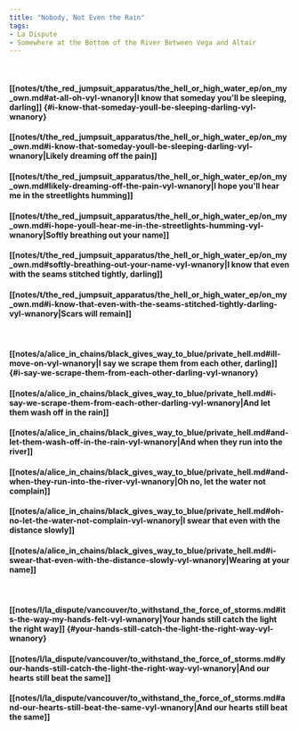 ```yaml
---
title: "Nobody, Not Even the Rain"
tags:
- La Dispute
- Somewhere at the Bottom of the River Between Vega and Altair
---
```

&nbsp;
#### [[notes/t/the_red_jumpsuit_apparatus/the_hell_or_high_water_ep/on_my_own.md#at-all-oh-vyl-wnanory|I know that someday you'll be sleeping, darling]] {#i-know-that-someday-youll-be-sleeping-darling-vyl-wnanory}
#### [[notes/t/the_red_jumpsuit_apparatus/the_hell_or_high_water_ep/on_my_own.md#i-know-that-someday-youll-be-sleeping-darling-vyl-wnanory|Likely dreaming off the pain]]
#### [[notes/t/the_red_jumpsuit_apparatus/the_hell_or_high_water_ep/on_my_own.md#likely-dreaming-off-the-pain-vyl-wnanory|I hope you'll hear me in the streetlights humming]]
#### [[notes/t/the_red_jumpsuit_apparatus/the_hell_or_high_water_ep/on_my_own.md#i-hope-youll-hear-me-in-the-streetlights-humming-vyl-wnanory|Softly breathing out your name]]
#### [[notes/t/the_red_jumpsuit_apparatus/the_hell_or_high_water_ep/on_my_own.md#softly-breathing-out-your-name-vyl-wnanory|I know that even with the seams stitched tightly, darling]]
#### [[notes/t/the_red_jumpsuit_apparatus/the_hell_or_high_water_ep/on_my_own.md#i-know-that-even-with-the-seams-stitched-tightly-darling-vyl-wnanory|Scars will remain]]
&nbsp;
#### [[notes/a/alice_in_chains/black_gives_way_to_blue/private_hell.md#ill-move-on-vyl-wnanory|I say we scrape them from each other, darling]] {#i-say-we-scrape-them-from-each-other-darling-vyl-wnanory}
#### [[notes/a/alice_in_chains/black_gives_way_to_blue/private_hell.md#i-say-we-scrape-them-from-each-other-darling-vyl-wnanory|And let them wash off in the rain]]
#### [[notes/a/alice_in_chains/black_gives_way_to_blue/private_hell.md#and-let-them-wash-off-in-the-rain-vyl-wnanory|And when they run into the river]]
#### [[notes/a/alice_in_chains/black_gives_way_to_blue/private_hell.md#and-when-they-run-into-the-river-vyl-wnanory|Oh no, let the water not complain]]
#### [[notes/a/alice_in_chains/black_gives_way_to_blue/private_hell.md#oh-no-let-the-water-not-complain-vyl-wnanory|I swear that even with the distance slowly]]
#### [[notes/a/alice_in_chains/black_gives_way_to_blue/private_hell.md#i-swear-that-even-with-the-distance-slowly-vyl-wnanory|Wearing at your name]]
&nbsp;
#### [[notes/l/la_dispute/vancouver/to_withstand_the_force_of_storms.md#its-the-way-my-hands-felt-vyl-wnanory|Your hands still catch the light the right way]] {#your-hands-still-catch-the-light-the-right-way-vyl-wnanory}
#### [[notes/l/la_dispute/vancouver/to_withstand_the_force_of_storms.md#your-hands-still-catch-the-light-the-right-way-vyl-wnanory|And our hearts still beat the same]]
#### [[notes/l/la_dispute/vancouver/to_withstand_the_force_of_storms.md#and-our-hearts-still-beat-the-same-vyl-wnanory|And our hearts still beat the same]]
